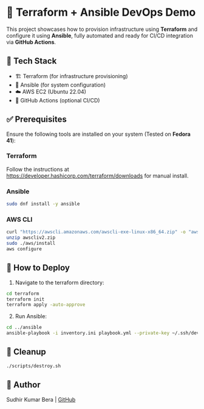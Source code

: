 
# 🚀 Terraform + Ansible DevOps Demo

This project showcases how to provision infrastructure using **Terraform** and configure it using **Ansible**, fully automated and ready for CI/CD integration via **GitHub Actions**.

## 🧰 Tech Stack

- 🏗️ Terraform (for infrastructure provisioning)
- 🧰 Ansible (for system configuration)
- ☁️ AWS EC2 (Ubuntu 22.04)
- 🤖 GitHub Actions (optional CI/CD)

## ✅ Prerequisites

Ensure the following tools are installed on your system (Tested on **Fedora 41**):

### Terraform
Follow the instructions at https://developer.hashicorp.com/terraform/downloads for manual install.

### Ansible
```bash
sudo dnf install -y ansible
```

### AWS CLI
```bash
curl "https://awscli.amazonaws.com/awscli-exe-linux-x86_64.zip" -o "awscliv2.zip"
unzip awscliv2.zip
sudo ./aws/install
aws configure
```

## 🚀 How to Deploy

1. Navigate to the terraform directory:
```bash
cd terraform
terraform init
terraform apply -auto-approve
```

2. Run Ansible:
```bash
cd ../ansible
ansible-playbook -i inventory.ini playbook.yml --private-key ~/.ssh/devops-key.pem -u ubuntu
```

## 🧹 Cleanup
```bash
./scripts/destroy.sh
```


## 🙌 Author
Sudhir Kumar Bera | [GitHub](https://github.com/sberaconnects)

